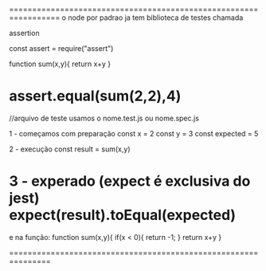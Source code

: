 =================================================================
o node por padrao ja tem biblioteca de testes
chamada

assertion

const assert = require("assert")

function sum(x,y){
    return x+y
}

assert.equal(sum(2,2),4)
=================================================================
//arquivo de teste
usamos o nome.test.js ou nome.spec.js

1 - começamos com preparação
const x = 2
const y = 3
const expected = 5

2 - execução
const result = sum(x,y)

3 - experado (expect é exclusiva do jest)
expect(result).toEqual(expected)
===============================================================
e na função:
function sum(x,y){
if(x < 0){
    return -1;
}
return x+y
}

===============================================================
